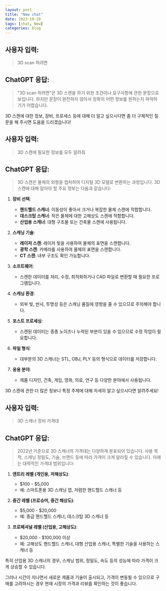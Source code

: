 ```yaml
---
layout: post
title: "New chat"
date: 2023-10-20
tags: [chat, New]
categories: blog
---
```


## 사용자 입력:
> 3D scan 허려면

## ChatGPT 응답:
> "3D scan 허려면"은 3D 스캔을 하기 위한 조건이나 요구사항에 관한 문장으로 보입니다. 하지만 문장이 완전하지 않아서 정확히 어떤 정보를 원하는지 파악하기가 어렵습니다. 

3D 스캔에 대한 정보, 장비, 프로세스 등에 대해 더 알고 싶으시다면 좀 더 구체적인 질문을 해 주시면 도움을 드리겠습니다!

## 사용자 입력:
> 3D 스캔에 필요한 정보를 모두 알려줘

## ChatGPT 응답:
> 3D 스캔은 물체의 외형을 캡처하여 디지털 3D 모델로 변환하는 과정입니다. 3D 스캔에 대해 알아야 할 주요 정보는 다음과 같습니다:

1. **장비 선택**: 
   - **핸드헬드 스캐너**: 이동성이 좋아서 크거나 복잡한 물체 스캔에 적합합니다.
   - **데스크탑 스캐너**: 작은 물체에 대한 고해상도 스캔에 적합합니다.
   - **산업용 스캐너**: 대형 구조물 또는 건축물 스캔에 사용됩니다.

2. **스캐닝 기술**:
   - **레이저 스캔**: 레이저 빛을 사용하여 물체의 표면을 스캔합니다.
   - **광학 스캔**: 카메라를 사용하여 물체의 표면을 스캔합니다.
   - **CT 스캔**: 내부 구조도 확인 가능합니다.

3. **소프트웨어**: 
   - 스캔한 데이터를 처리, 수정, 최적화하거나 CAD 파일로 변환할 때 필요한 프로그램입니다.

4. **스캐닝 환경**:
   - 외부 빛, 반사, 투명성 등은 스캐닝 품질에 영향을 줄 수 있으므로 주의해야 합니다.

5. **포스트 프로세싱**:
   - 스캔된 데이터는 종종 노이즈나 누락된 부분이 있을 수 있으므로 수정 작업이 필요합니다.

6. **파일 형식**:
   - 대부분의 3D 스캐너는 STL, OBJ, PLY 등의 형식으로 데이터를 저장합니다.

7. **응용 분야**:
   - 제품 디자인, 건축, 게임, 영화, 의료, 연구 등 다양한 분야에서 사용됩니다.

3D 스캔에 관한 더 많은 정보나 특정 주제에 대해 자세히 알고 싶으시다면 알려주세요!

## 사용자 입력:
> 3D 스캐너 장비 가격대

## ChatGPT 응답:
> 2022년 기준으로 3D 스캐너의 가격대는 다양하게 분포되어 있습니다. 사용 목적, 스캐닝 정밀도, 기술, 브랜드 등에 따라 가격이 크게 달라질 수 있습니다. 아래는 대략적인 가격대 범위입니다:

1. **엔트리 레벨 (개인용, 저해상도)**: 
   - $100 - $5,000 
   - 예: 스마트폰용 3D 스캐닝 앱, 저렴한 핸드헬드 스캐너 등

2. **중간 레벨 (프로슈머, 중간 해상도)**:
   - $5,000 - $20,000
   - 예: 중급 핸드헬드 스캐너, 데스크탑 3D 스캐너 등 

3. **프로페셔널 레벨 (산업용, 고해상도)**:
   - $20,000 - $100,000 이상
   - 예: 고해상도 핸드헬드 스캐너, 대형 산업용 스캐너, 특별한 기술을 사용하는 스캐너 등

특히 산업용 3D 스캐너의 경우, 스캐닝 범위, 정밀도, 속도 등의 성능에 따라 가격이 크게 상승할 수 있습니다.

그러나 시간이 지나면서 새로운 제품과 기술이 출시되고, 가격이 변동될 수 있으므로 구매를 고려하시는 경우 현재 시장의 가격과 리뷰를 확인하는 것이 좋습니다.

